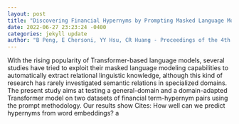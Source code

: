 ```yaml
--- 
layout: post 
title: "Discovering Financial Hypernyms by Prompting Masked Language Models" 
date: 2022-06-27 23:23:24 -0400 
categories: jekyll update 
author: "B Peng, E Chersoni, YY Hsu, CR Huang - Proceedings of the 4th Financial Narrative , 2022" 
--- 
```

With the rising popularity of Transformer-based language models, several studies have tried to exploit their masked language modeling capabilities to automatically extract relational linguistic knowledge, although this kind of research has rarely investigated semantic relations in specialized domains. The present study aims at testing a general-domain and a domain-adapted Transformer model on two datasets of financial term-hypernym pairs using the prompt methodology. Our results show Cites: How well can we predict hypernyms from word embeddings? a